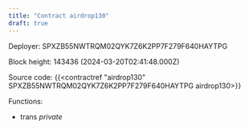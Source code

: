 ```yaml
---
title: "Contract airdrop130"
draft: true
---
```

Deployer: SPXZB55NWTRQM02QYK7Z6K2PP7F279F640HAYTPG


 



Block height: 143436 (2024-03-20T02:41:48.000Z)

Source code: {{<contractref "airdrop130" SPXZB55NWTRQM02QYK7Z6K2PP7F279F640HAYTPG airdrop130>}}

Functions:

* trans _private_
